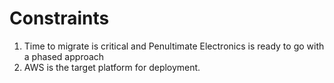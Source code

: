 # Constraints #

1. Time to migrate is critical and Penultimate Electronics is ready to go with a phased approach
2. AWS is the target platform for deployment.


